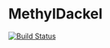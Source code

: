 # MethylDackel
[![Build Status](https://travis-ci.com/jinmingda/docker-methyldackel.svg?token=sMvcfsauQPnxRT7gqXxQ&branch=master)](https://travis-ci.com/jinmingda/docker-methyldackel)
